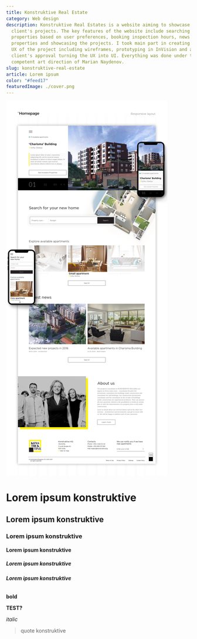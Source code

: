 ```yaml
---
title: Konstruktive Real Estate
category: Web design
description: Konstruktive Real Estates is a website aiming to showcase our
  client's projects. The key features of the website include searching for
  properties based on user preferences, booking inspection hours, news about the
  properties and showcasing the projects. I took main part in creating the whole
  UX of the project including wireframes, prototyping in InVision and after
  client's approval turning the UX into UI. Everything was done under the
  competent art direction of Marian Naydenov.
slug: konstruktive-real-estate
article: Lorem ipsum
color: "#feed17"
featuredImage: ./cover.png
---
```

![](homepage.jpg)

# **Lorem ipsum konstruktive**

## **Lorem ipsum konstruktive**

### **Lorem ipsum konstruktive**

#### **Lorem ipsum konstruktive**

##### **Lorem ipsum konstruktive**

###### **Lorem ipsum konstruktive**

**bold**

**TEST?**

*italic*

> quote konstruktive